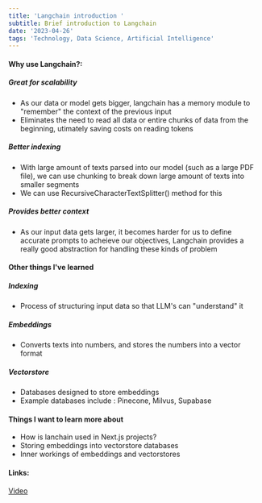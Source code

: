```yaml
---
title: 'Langchain introduction '
subtitle: Brief introduction to Langchain
date: '2023-04-26'
tags: 'Technology, Data Science, Artificial Intelligence'
---
```


#### Why use Langchain?:

##### Great for scalability

- As our data or model gets bigger, langchain has a memory module to "remember" the context of the previous input
- Eliminates the need to read all data or entire chunks of data from the beginning, utimately saving costs on reading tokens

##### Better indexing 

- With large amount of texts parsed into our model (such as a large PDF file), we can 
use chunking to break down large amount of texts into smaller segments
- We can use RecursiveCharacterTextSplitter() method for this

##### Provides better context

- As our input data gets larger, it becomes harder for us to define accurate prompts to acheieve our objectives, Langchain provides a really good abstraction for handling these kinds of problem

#### Other things I've learned 

##### Indexing

- Process of structuring input data so that LLM's can "understand" it

##### Embeddings

- Converts texts into numbers, and stores the numbers into a vector format

##### Vectorstore

- Databases designed to store embeddings
- Example databases include : Pinecone, Milvus, Supabase


#### Things I want to learn more about

- How is lanchain used in Next.js projects?
- Storing embeddings into vectorstore databases
- Inner workings of embeddings and vectorstores 

#### Links:
[Video](https://www.youtube.com/watch?v=bH722QgRlhQ)
